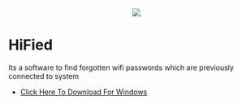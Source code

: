 <div align="center"><img src="https://github.com/masterweb801/HiFied/blob/main/icon.ico?raw=true" /></div>

# HiFied
Its a software to find forgotten wifi passwords which are previously connected to system
* [Click Here To Download For Windows](https://github.com/masterweb801/HiFied/raw/main/output/HiFied.msi)
